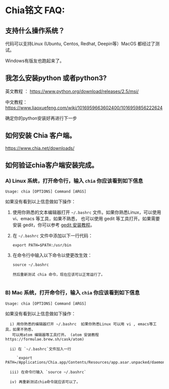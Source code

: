 # Chia铭文 FAQ:

## 支持什么操作系统？

代码可以支持Linux (Ubuntu, Centos, Redhat, Deepin等）MacOS 都经过了测试。

Windows有版友也跑起来了。


## 我怎么安装python  或者python3?

英文教程 ： https://www.python.org/download/releases/2.5/msi/

中文教程： https://www.liaoxuefeng.com/wiki/1016959663602400/1016959856222624

确定你的python安装好再进行下一步

## 如何安装 Chia 客户端。
https://www.chia.net/downloads/ 


## 如何验证chia客户端安装完成。

### A) Linux 系统，打开命令行，输入 `chia` 你应该看到如下信息
   `Usage: chia [OPTIONS] Command [ARGS]`
   
如果没有看到以上信息做如下操作：
   
1. 使用你熟悉的文本编辑器打开 `~/.bashrc` 文件。如果你熟悉Linux，可以使用 vi、emacs 等工具，如果不熟悉，
   也可以使用 gedit 等工具打开。如果需要安装 gedit，你可以参考 [gedit 安装教程](https://help.ubuntu.com/community/gedit)。

2. 在 `~/.bashrc` 文件中添加以下一行代码：
   ```shell
   export PATH=$PATH:/usr/bin
3. 在命令行中输入以下命令以使更改生效：
   ```shell
   source ~/.bashrc
   
   然后重新测试 chia 命令，现在应该可以正常运行了。
      

### B) Mac 系统，打开命令行，输入 `chia` 你应该看到如下信息
   `Usage: chia [OPTIONS] Command [ARGS]`
   
如果没有看到以上信息做如下操作：
      
      i) 用你熟悉的编辑器打开 ~/.bashrc  如果你熟悉Linux 可以用 vi , emacs等工具，如果不熟悉，
       可以用atom 编辑器等工具打开。 (atom 安装教程 https://formulae.brew.sh/cask/atom) 
      
      ii）在 `~/.bashrc`文件加入一行 
      
         `export PATH=/Applications/Chia.app/Contents/Resources/app.asar.unpacked/daemon`
         
      iii) 在命令行输入 `source ~/.bashrc`
      
      iv) 再重新测试chia命令就应该可以了。



                 	

